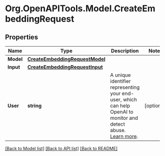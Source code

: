 # Org.OpenAPITools.Model.CreateEmbeddingRequest

## Properties

Name | Type | Description | Notes
------------ | ------------- | ------------- | -------------
**Model** | [**CreateEmbeddingRequestModel**](CreateEmbeddingRequestModel.md) |  | 
**Input** | [**CreateEmbeddingRequestInput**](CreateEmbeddingRequestInput.md) |  | 
**User** | **string** | A unique identifier representing your end-user, which can help OpenAI to monitor and detect abuse. [Learn more](/docs/guides/safety-best-practices/end-user-ids).  | [optional] 

[[Back to Model list]](../README.md#documentation-for-models) [[Back to API list]](../README.md#documentation-for-api-endpoints) [[Back to README]](../README.md)

